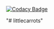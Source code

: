 
[![Codacy Badge](https://api.codacy.com/project/badge/Grade/16dc2a60d52046a8a52dbccb98fa3ecc)](https://app.codacy.com/gh/mastanvalii/littlecarrots?utm_source=github.com&utm_medium=referral&utm_content=mastanvalii/littlecarrots&utm_campaign=Badge_Grade_Settings)

"# littlecarrots" 

